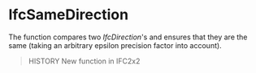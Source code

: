 # IfcSameDirection

The function compares two _IfcDirection_'s and ensures that they are the same (taking an arbitrary epsilon precision factor into account).<!-- end of definition -->

> HISTORY New function in IFC2x2
